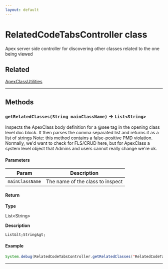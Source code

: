 ```yaml
---
layout: default
---
```

# RelatedCodeTabsController class

Apex server side controller for discovering other classes related to the one being viewed

## Related

[ApexClassUtilities](https://github.com/trailheadapps/apex-recipes/wiki/ApexClassUtilities.md)

---
## Methods
### `getRelatedClasses(String mainClassName)` → `List<String>`

Inspects the ApexClass body definition for a @see tag in the opening class level doc block. It then parses the comma separated list and returns it as a list of strings Note: this method contains a false-positive PMD violation. Normally, we&apos;d want to check for FLS/CRUD here, but for ApexClass a system level object that Admins and users cannot really change we&apos;re ok.

#### Parameters
|Param|Description|
|-----|-----------|
|`mainClassName` |  The name of the class to inspect |

#### Return

**Type**

List&lt;String&gt;

**Description**

`List&lt;String&gt;`

#### Example
```java
System.debug(RelatedCodeTabsController.getRelatedClasses('RelatedCodeTabsController'));
```

---
